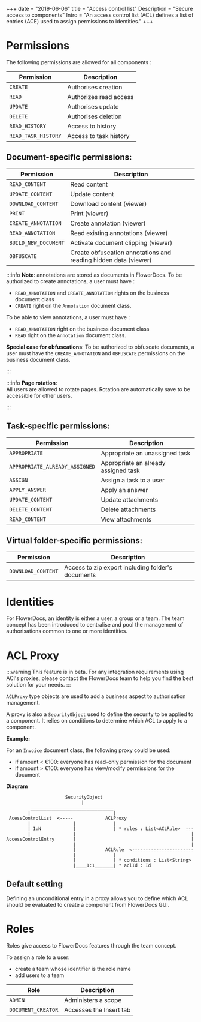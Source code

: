 +++
date = "2019-06-06"
title = "Access control list"
Description = "Secure access to components"
Intro = "An access control list (ACL) defines a list of entries (ACE) used to assign permissions to identities."
+++


# Permissions

The following permissions are allowed for all components : 

|Permission                |	Description|
|--------------------------|-------------------------|
| `CREATE`                  |	Authorises creation |
| `READ` | Authorizes read access|
| `UPDATE` | Authorises update|
| `DELETE`| Authorises deletion|
| `READ_HISTORY`| Access to history|
| `READ_TASK_HISTORY`| Access to task history|
	
## Document-specific permissions:

|Permission                |	Description|
|--------------------------|-------------------------|
| `READ_CONTENT`  | Read content|
| `UPDATE_CONTENT`  | Update content|
| `DOWNLOAD_CONTENT`  | Download content (viewer) |
| `PRINT`  | Print (viewer) |
| `CREATE_ANNOTATION`  | Create annotation (viewer) |
| `READ_ANNOTATION`  | Read existing annotations (viewer) |
| `BUILD_NEW_DOCUMENT`  | Activate document clipping (viewer) |
| `OBFUSCATE`  | Create obfuscation annotations and reading hidden data (viewer) |

:::info
**Note**: annotations are stored as documents in FlowerDocs.
To be authorized to create annotations, a user must have :

* `READ_ANNOTATION` and `CREATE_ANNOTATION` rights on the business document class
* `CREATE` right on the `Annotation` document class.

To be able to view annotations, a user must have :

* `READ_ANNOTATION` right on the business document class
* `READ` right on the `Annotation` document class.

**Special case for obfuscations**:
To be authorized to obfuscate documents, a user must have the `CREATE_ANNOTATION` and `OBFUSCATE` permissions on the business document class.

:::

:::info
**Page rotation**:  
All users are allowed to rotate pages. Rotation are automatically save to be accessible for other users.

:::

## Task-specific permissions:

|Permission                |	Description|
|--------------------------|-------------------------|
| `APPROPRIATE`  | Appropriate an unassigned task|
| `APPROPRIATE_ALREADY_ASSIGNED`  | Appropriate an already assigned task |
| `ASSIGN`  | Assign a task to a user |
| `APPLY_ANSWER`  | Apply an answer |
| `UPDATE_CONTENT`| Update attachments |
| `DELETE_CONTENT`| Delete attachments |
| `READ_CONTENT`| View attachments |

## Virtual folder-specific permissions:

|Permission                |	Description|
|--------------------------|-------------------------|
| `DOWNLOAD_CONTENT`  | Access to zip export including folder's documents|

# Identities

For FlowerDocs, an identity is either a user, a group or a team. The team concept has been introduced to centralise and pool the management of authorisations common to one or more identities.

# ACL Proxy

:::warning
This feature is in beta. For any integration requirements using ACl's proxies, please contact the FlowerDocs team to help you find the best solution for your needs.
:::

``ACLProxy`` type objects are used to add a business aspect to authorisation management.

A proxy is also a ``SecurityObject`` used to define the security to be applied to a component. It relies on conditions to determine which ACL to apply to a component.

__Example:__

For an `Invoice` document class, the following proxy could be used: 

* if amount < €100: everyone has read-only permission for the document
* if amount > €100: everyone has view/modify permissions for the document


__Diagram__


		
                          SecurityObject
                                |
             _______________________________
            |                               |
     AcessControlList  <-----            ACLProxy
            |                |              |
            | 1:N            |              | * rules : List<ACLRule>  ---
            |                |                                           |
    AccessControlEntry       |                                           |
                             |                                           |
                             |           ACLRule  <-----------------------
                             |              |
                             |              | * conditions : List<String>
                             |____1:1_______| * aclId : Id



## Default setting

Defining an unconditional entry in a proxy allows you to define which ACL should be evaluated to create a component from FlowerDocs GUI. 

# Roles

Roles give access to FlowerDocs features through the team concept. 

To assign a role to a user: 

* create a team whose identifier is the role name
* add users to a team 


|Role                |	Description|
|--------------------------|-------------------------|
| `ADMIN`  | Administers a scope|
| `DOCUMENT_CREATOR`  | Accesses the Insert tab |